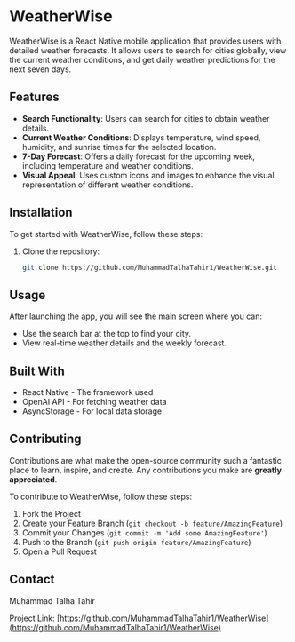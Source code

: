 # WeatherWise

WeatherWise is a React Native mobile application that provides users with detailed weather forecasts. It allows users to search for cities globally, view the current weather conditions, and get daily weather predictions for the next seven days.

## Features

- **Search Functionality**: Users can search for cities to obtain weather details.
- **Current Weather Conditions**: Displays temperature, wind speed, humidity, and sunrise times for the selected location.
- **7-Day Forecast**: Offers a daily forecast for the upcoming week, including temperature and weather conditions.
- **Visual Appeal**: Uses custom icons and images to enhance the visual representation of different weather conditions.

## Installation

To get started with WeatherWise, follow these steps:

1. Clone the repository:
   ```bash
   git clone https://github.com/MuhammadTalhaTahir1/WeatherWise.git
## Usage

After launching the app, you will see the main screen where you can:
- Use the search bar at the top to find your city.
- View real-time weather details and the weekly forecast.

## Built With

- React Native - The framework used
- OpenAI API - For fetching weather data
- AsyncStorage - For local data storage

## Contributing

Contributions are what make the open-source community such a fantastic place to learn, inspire, and create. Any contributions you make are **greatly appreciated**.

To contribute to WeatherWise, follow these steps:

1. Fork the Project
2. Create your Feature Branch (`git checkout -b feature/AmazingFeature`)
3. Commit your Changes (`git commit -m 'Add some AmazingFeature'`)
4. Push to the Branch (`git push origin feature/AmazingFeature`)
5. Open a Pull Request

## Contact

Muhammad Talha Tahir 

Project Link: [https://github.com/MuhammadTalhaTahir1/WeatherWise](https://github.com/MuhammadTalhaTahir1/WeatherWise)
